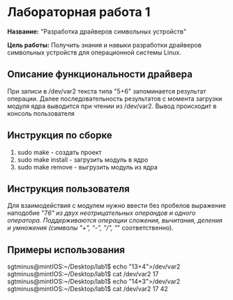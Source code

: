 # Лабораторная работа 1

**Название:** "Разработка драйверов символьных устройств"

**Цель работы:** Получить знания и навыки разработки драйверов символьных устройств для операционной системы Linux.

## Описание функциональности драйвера

При записи в /dev/var2 текста типа "5+6" запоминается результат операции. Далее последовательность результатов с момента загрузки модуля ядра выводится при чтении из /dev/var2. Вывод происходит в консоль пользователя

## Инструкция по сборке

1. sudo make - создать проект
2. sudo make install - загрузить модуль в ядро
3. sudo make remove - выгрузить модуль из ядра

## Инструкция пользователя

Для взаимодействия с модулем нужно ввести без пробелов выражение наподобие "7*6" из двух неотрицательных операндов и одного оператора. Поддерживаются операции сложения, вычитания, деления и умножения (символы "+", "-", "/", "*" соответственно).

## Примеры использования

sgtminus@mintIOS:~/Desktop/lab1$ echo "13+4">/dev/var2
sgtminus@mintIOS:~/Desktop/lab1$ cat /dev/var2
17 sgtminus@mintIOS:~/Desktop/lab1$ echo "14*3">/dev/var2
sgtminus@mintIOS:~/Desktop/lab1$ cat /dev/var2
17 42
